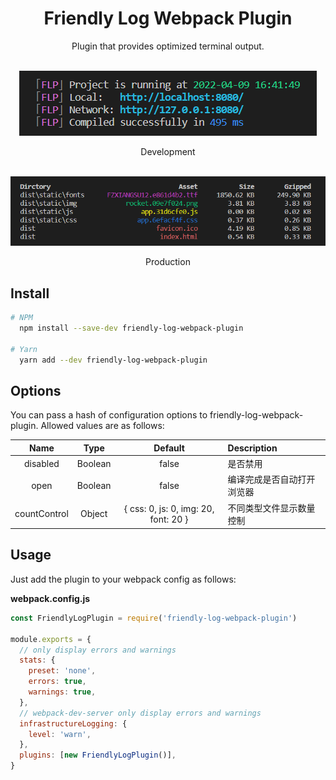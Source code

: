 <div align="center">
  <h1>Friendly Log Webpack Plugin</h1>
  <p>Plugin that provides optimized terminal output.</p>
</div>

<div align="center">
  <br />
  <img src="./src/assets/screenshot1.png" />
  <p>Development</p>
</div>

<div align="center">
  <br />
  <img src="./src/assets/screenshot2.png" />
  <p>Production</p>
</div>

## Install

```bash
# NPM
  npm install --save-dev friendly-log-webpack-plugin

# Yarn
  yarn add --dev friendly-log-webpack-plugin
```

## Options

You can pass a hash of configuration options to friendly-log-webpack-plugin. Allowed values are as follows:

|     Name     |  Type   |               Default                | Description                |
| :----------: | :-----: | :----------------------------------: | :------------------------- |
|   disabled   | Boolean |                false                 | 是否禁用                   |
|     open     | Boolean |                false                 | 编译完成是否自动打开浏览器 |
| countControl | Object  | { css: 0, js: 0, img: 20, font: 20 } | 不同类型文件显示数量控制   |

## Usage

Just add the plugin to your webpack config as follows:

**webpack.config.js**

```js
const FriendlyLogPlugin = require('friendly-log-webpack-plugin')

module.exports = {
  // only display errors and warnings
  stats: {
    preset: 'none',
    errors: true,
    warnings: true,
  },
  // webpack-dev-server only display errors and warnings
  infrastructureLogging: {
    level: 'warn',
  },
  plugins: [new FriendlyLogPlugin()],
}
```
